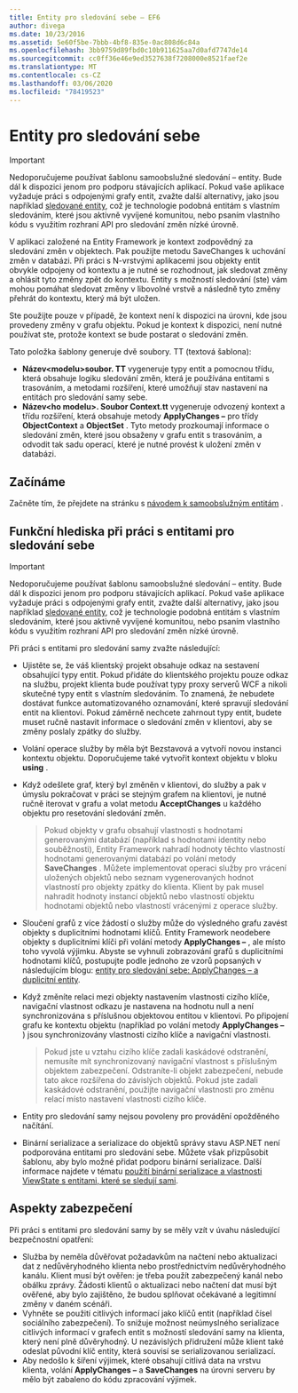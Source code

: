 ```yaml
---
title: Entity pro sledování sebe – EF6
author: divega
ms.date: 10/23/2016
ms.assetid: 5e60f5be-7bbb-4bf8-835e-0ac808d6c84a
ms.openlocfilehash: 3bb9759d89fbd0c10b911625aa7d0afd7747de14
ms.sourcegitcommit: cc0ff36e46e9ed3527638f7208000e8521faef2e
ms.translationtype: MT
ms.contentlocale: cs-CZ
ms.lasthandoff: 03/06/2020
ms.locfileid: "78419523"
---
```

# <a name="self-tracking-entities"></a>Entity pro sledování sebe

> [!IMPORTANT]
> Nedoporučujeme používat šablonu samoobslužné sledování – entity. Bude dál k dispozici jenom pro podporu stávajících aplikací. Pokud vaše aplikace vyžaduje práci s odpojenými grafy entit, zvažte další alternativy, jako jsou například [sledované entity](https://trackableentities.github.io/), což je technologie podobná entitám s vlastním sledováním, které jsou aktivně vyvíjené komunitou, nebo psaním vlastního kódu s využitím rozhraní API pro sledování změn nízké úrovně.

V aplikaci založené na Entity Framework je kontext zodpovědný za sledování změn v objektech. Pak použijte metodu SaveChanges k uchování změn v databázi. Při práci s N-vrstvými aplikacemi jsou objekty entit obvykle odpojeny od kontextu a je nutné se rozhodnout, jak sledovat změny a ohlásit tyto změny zpět do kontextu. Entity s možností sledování (ste) vám mohou pomáhat sledovat změny v libovolné vrstvě a následně tyto změny přehrát do kontextu, který má být uložen.  

Ste použijte pouze v případě, že kontext není k dispozici na úrovni, kde jsou provedeny změny v grafu objektu. Pokud je kontext k dispozici, není nutné používat ste, protože kontext se bude postarat o sledování změn.  

Tato položka šablony generuje dvě soubory. TT (textová šablona):  

- **Název\<modelu\>soubor. TT** vygeneruje typy entit a pomocnou třídu, která obsahuje logiku sledování změn, která je používána entitami s trasováním, a metodami rozšíření, které umožňují stav nastavení na entitách pro sledování samy sebe.  
- **Název\<ho modelu\>. Soubor Context.tt** vygeneruje odvozený kontext a třídu rozšíření, která obsahuje metody **ApplyChanges –** pro třídy **ObjectContext** a **ObjectSet** . Tyto metody prozkoumají informace o sledování změn, které jsou obsaženy v grafu entit s trasováním, a odvodit tak sadu operací, které je nutné provést k uložení změn v databázi.  

## <a name="get-started"></a>Začínáme  

Začněte tím, že přejdete na stránku s [návodem k samoobslužným entitám](walkthrough.md) .  

## <a name="functional-considerations-when-working-with-self-tracking-entities"></a>Funkční hlediska při práci s entitami pro sledování sebe  
> [!IMPORTANT]
> Nedoporučujeme používat šablonu samoobslužné sledování – entity. Bude dál k dispozici jenom pro podporu stávajících aplikací. Pokud vaše aplikace vyžaduje práci s odpojenými grafy entit, zvažte další alternativy, jako jsou například [sledované entity](https://trackableentities.github.io/), což je technologie podobná entitám s vlastním sledováním, které jsou aktivně vyvíjené komunitou, nebo psaním vlastního kódu s využitím rozhraní API pro sledování změn nízké úrovně.

Při práci s entitami pro sledování samy zvažte následující:  

- Ujistěte se, že váš klientský projekt obsahuje odkaz na sestavení obsahující typy entit. Pokud přidáte do klientského projektu pouze odkaz na službu, projekt klienta bude používat typy proxy serverů WCF a nikoli skutečné typy entit s vlastním sledováním. To znamená, že nebudete dostávat funkce automatizovaného oznamování, které spravují sledování entit na klientovi. Pokud záměrně nechcete zahrnout typy entit, budete muset ručně nastavit informace o sledování změn v klientovi, aby se změny poslaly zpátky do služby.  
- Volání operace služby by měla být Bezstavová a vytvoří novou instanci kontextu objektu. Doporučujeme také vytvořit kontext objektu v bloku **using** .  
- Když odešlete graf, který byl změněn v klientovi, do služby a pak v úmyslu pokračovat v práci se stejným grafem na klientovi, je nutné ručně iterovat v grafu a volat metodu **AcceptChanges** u každého objektu pro resetování sledování změn.  

    > Pokud objekty v grafu obsahují vlastnosti s hodnotami generovanými databází (například s hodnotami identity nebo souběžnosti), Entity Framework nahradí hodnoty těchto vlastností hodnotami generovanými databází po volání metody **SaveChanges** . Můžete implementovat operaci služby pro vrácení uložených objektů nebo seznam vygenerovaných hodnot vlastností pro objekty zpátky do klienta. Klient by pak musel nahradit hodnoty instancí objektů nebo vlastností objektu hodnotami objektů nebo vlastností vrácenými z operace služby.  
- Sloučení grafů z více žádostí o služby může do výsledného grafu zavést objekty s duplicitními hodnotami klíčů. Entity Framework neodebere objekty s duplicitními klíči při volání metody **ApplyChanges –** , ale místo toho vyvolá výjimku. Abyste se vyhnuli zobrazování grafů s duplicitními hodnotami klíčů, postupujte podle jednoho ze vzorů popsaných v následujícím blogu: [entity pro sledování sebe: ApplyChanges – a duplicitní entity](https://go.microsoft.com/fwlink/?LinkID=205119&clcid=0x409).  
- Když změníte relaci mezi objekty nastavením vlastnosti cizího klíče, navigační vlastnost odkazu je nastavena na hodnotu null a není synchronizována s příslušnou objektovou entitou v klientovi. Po připojení grafu ke kontextu objektu (například po volání metody **ApplyChanges –** ) jsou synchronizovány vlastnosti cizího klíče a navigační vlastnosti.  

    > Pokud jste u vztahu cizího klíče zadali kaskádové odstranění, nemusíte mít synchronizovaný navigační vlastnost s příslušným objektem zabezpečení. Odstraníte-li objekt zabezpečení, nebude tato akce rozšířena do závislých objektů. Pokud jste zadali kaskádové odstranění, použijte navigační vlastnosti pro změnu relací místo nastavení vlastnosti cizího klíče.  
- Entity pro sledování samy nejsou povoleny pro provádění opožděného načítání.  
- Binární serializace a serializace do objektů správy stavu ASP.NET není podporována entitami pro sledování sebe. Můžete však přizpůsobit šablonu, aby bylo možné přidat podporu binární serializace. Další informace najdete v tématu [použití binární serializace a vlastnosti ViewState s entitami, které se sledují sami](https://go.microsoft.com/fwlink/?LinkId=199208).  

## <a name="security-considerations"></a>Aspekty zabezpečení  

Při práci s entitami pro sledování samy by se měly vzít v úvahu následující bezpečnostní opatření:  

- Služba by neměla důvěřovat požadavkům na načtení nebo aktualizaci dat z nedůvěryhodného klienta nebo prostřednictvím nedůvěryhodného kanálu. Klient musí být ověřen: je třeba použít zabezpečený kanál nebo obálku zprávy. Žádosti klientů o aktualizaci nebo načtení dat musí být ověřené, aby bylo zajištěno, že budou splňovat očekávané a legitimní změny v daném scénáři.  
- Vyhněte se použití citlivých informací jako klíčů entit (například čísel sociálního zabezpečení). To snižuje možnost neúmyslného serializace citlivých informací v grafech entit s možností sledování samy na klienta, který není plně důvěryhodný. U nezávislých přidružení může klient také odeslat původní klíč entity, která souvisí se serializovanou serializací.  
- Aby nedošlo k šíření výjimek, které obsahují citlivá data na vrstvu klienta, volání **ApplyChanges –** a **SaveChanges** na úrovni serveru by mělo být zabaleno do kódu zpracování výjimek.  
